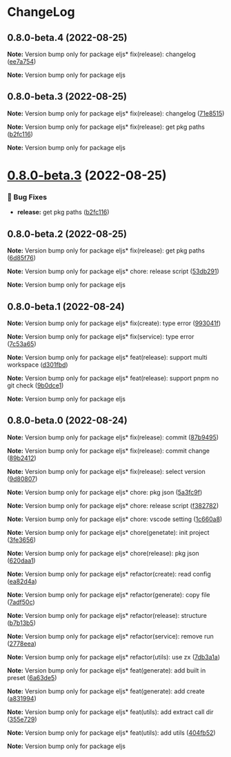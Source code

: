 # ChangeLog 

## 0.8.0-beta.4 (2022-08-25)

**Note:** Version bump only for package eljs* fix(release): changelog ([ee7a754](https://github.com/chnliquan/eljs/commit/ee7a754))

**Note:** Version bump only for package eljs 

## 0.8.0-beta.3 (2022-08-25)

**Note:** Version bump only for package eljs* fix(release): changelog ([71e8515](https://github.com/chnliquan/eljs/commit/71e8515))

**Note:** Version bump only for package eljs* fix(release): get pkg paths ([b2fc116](https://github.com/chnliquan/eljs/commit/b2fc116))

**Note:** Version bump only for package eljs 

# [0.8.0-beta.3](https://github.com/chnliquan/eljs/compare/v0.8.0-beta.2...v0.8.0-beta.3) (2022-08-25)


### 🐛 Bug Fixes

* **release:** get pkg paths ([b2fc116](https://github.com/chnliquan/eljs/commit/b2fc116a13927b93e7de9061b73d8e6df7cc5c23))



 

## 0.8.0-beta.2 (2022-08-25)

**Note:** Version bump only for package eljs* fix(release): get pkg paths ([6d85f76](https://github.com/chnliquan/eljs/commit/6d85f76))

**Note:** Version bump only for package eljs* chore: release script ([53db291](https://github.com/chnliquan/eljs/commit/53db291))

**Note:** Version bump only for package eljs 

## 0.8.0-beta.1 (2022-08-24)

**Note:** Version bump only for package eljs* fix(create): type error ([993041f](https://github.com/chnliquan/eljs/commit/993041f))

**Note:** Version bump only for package eljs* fix(service): type error ([7c53a65](https://github.com/chnliquan/eljs/commit/7c53a65))

**Note:** Version bump only for package eljs* feat(release): support multi workspace ([d301fbd](https://github.com/chnliquan/eljs/commit/d301fbd))

**Note:** Version bump only for package eljs* feat(release): support pnpm no git check ([9b0dce1](https://github.com/chnliquan/eljs/commit/9b0dce1))

**Note:** Version bump only for package eljs 

## 0.8.0-beta.0 (2022-08-24)

**Note:** Version bump only for package eljs* fix(release): commit ([87b9495](https://github.com/chnliquan/eljs/commit/87b9495))

**Note:** Version bump only for package eljs* fix(release): commit change ([89b2412](https://github.com/chnliquan/eljs/commit/89b2412))

**Note:** Version bump only for package eljs* fix(release): select version ([9d80807](https://github.com/chnliquan/eljs/commit/9d80807))

**Note:** Version bump only for package eljs* chore: pkg json ([5a3fc9f](https://github.com/chnliquan/eljs/commit/5a3fc9f))

**Note:** Version bump only for package eljs* chore: release script ([f382782](https://github.com/chnliquan/eljs/commit/f382782))

**Note:** Version bump only for package eljs* chore: vscode setting ([1c660a8](https://github.com/chnliquan/eljs/commit/1c660a8))

**Note:** Version bump only for package eljs* chore(genetate): init project ([3fe3656](https://github.com/chnliquan/eljs/commit/3fe3656))

**Note:** Version bump only for package eljs* chore(release): pkg json ([620daa1](https://github.com/chnliquan/eljs/commit/620daa1))

**Note:** Version bump only for package eljs* refactor(create): read config ([ea82d4a](https://github.com/chnliquan/eljs/commit/ea82d4a))

**Note:** Version bump only for package eljs* refactor(generate): copy file ([7adf50c](https://github.com/chnliquan/eljs/commit/7adf50c))

**Note:** Version bump only for package eljs* refactor(release): structure ([b7b13b5](https://github.com/chnliquan/eljs/commit/b7b13b5))

**Note:** Version bump only for package eljs* refactor(service): remove run ([2778eea](https://github.com/chnliquan/eljs/commit/2778eea))

**Note:** Version bump only for package eljs* refactor(utils): use zx ([7db3a1a](https://github.com/chnliquan/eljs/commit/7db3a1a))

**Note:** Version bump only for package eljs* feat(generate): add built in preset ([6a63de5](https://github.com/chnliquan/eljs/commit/6a63de5))

**Note:** Version bump only for package eljs* feat(generate): add create ([a831994](https://github.com/chnliquan/eljs/commit/a831994))

**Note:** Version bump only for package eljs* feat(utils): add extract call dir ([355e729](https://github.com/chnliquan/eljs/commit/355e729))

**Note:** Version bump only for package eljs* feat(utils): add utils ([404fb52](https://github.com/chnliquan/eljs/commit/404fb52))

**Note:** Version bump only for package eljs